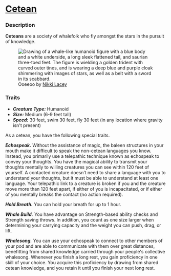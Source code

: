 # [Cetean](https://github.com/mpanighetti/dnd5e-species/blob/main/humanoids/cetean.md)

### Description

**Ceteans** are a society of whalefolk who fly amongst the stars in the pursuit of knowledge.

<figure>
  <img src="ooeeoo-nikki-lacey.jpg" alt="Drawing of a whale-like humanoid figure with a blue body and a white underside, a long sleek flattened tail, and saurian three-toed feet. The figure is wielding a golden trident with curved outer tines, and is wearing a deep blue and purple cloak shimmering with images of stars, as well as a belt with a sword in its scabbard." />
  <figcaption>Ooeeoo by <a href="https://linktr.ee/hollycircling">Nikki Lacey</a></figcaption>
</figure>

### Traits

- _**Creature Type:**_ Humanoid
- _**Size:**_ Medium (6-9 feet tall)
- _**Speed:**_ 30 feet, swim 30 feet, fly 30 feet (in any location where gravity isn't present)

As a cetean, you have the following special traits.

_**Echospeak.**_ Without the assistance of magic, the baleen structures in your mouth make it difficult to speak the non-cetean languages you know. Instead, you primarily use a telepathic technique known as echospeak to convey your thoughts. You have the magical ability to transmit your thoughts mentally to willing creatures you can see within 120 feet of yourself. A contacted creature doesn’t need to share a language with you to understand your thoughts, but it must be able to understand at least one language. Your telepathic link to a creature is broken if you and the creature move more than 120 feet apart, if either of you is incapacitated, or if either of you mentally breaks the contact (no action required).

_**Hold Breath.**_ You can hold your breath for up to 1 hour.

_**Whale Build.**_ You have advantage on Strength-based ability checks and Strength saving throws. In addition, you count as one size larger when determining your carrying capacity and the weight you can push, drag, or lift.

_**Whalesong.**_ You can use your echospeak to connect to other members of your pod and are able to communicate with them over great distances, benefitting from shared knowledge carried through your people's collective whalesong. Whenever you finish a long rest, you gain proficiency in one skill of your choice. You acquire this proficiency by drawing from shared cetean knowledge, and you retain it until you finish your next long rest.

